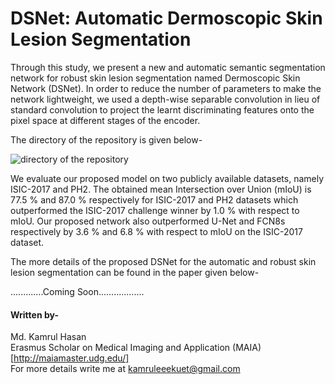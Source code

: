 # DSNet: Automatic Dermoscopic Skin Lesion Segmentation

Through this study, we present a new and automatic semantic segmentation network for robust skin lesion segmentation named Dermoscopic Skin Network (DSNet). In order to reduce the number of parameters to make the network lightweight, we used a depth-wise separable convolution in lieu of standard convolution to project the learnt discriminating features onto the pixel space at different stages of the encoder. 

The directory of the repository is given below-

![directory of the repository](https://user-images.githubusercontent.com/32570071/59551310-fec95b80-8f77-11e9-824f-ff49a8c2075a.png)


We evaluate our proposed model on two publicly available datasets, namely ISIC-2017 and PH2. The obtained mean Intersection over Union (mIoU) is 77.5 % and 87.0 % respectively for ISIC-2017 and PH2 datasets which outperformed the ISIC-2017 challenge winner
by 1.0 % with respect to mIoU. Our proposed network also outperformed U-Net and FCN8s respectively by 3.6 % and 6.8 % with respect to mIoU on the ISIC-2017 dataset.

The more details of the proposed DSNet for the automatic and robust skin lesion segmentation can be found in the paper given below- <br>

.............Coming Soon.................. <br>

#### Written by-  <br>
Md. Kamrul Hasan <br> 
Erasmus Scholar on Medical Imaging and Application (MAIA) [http://maiamaster.udg.edu/] <br> 
For more details write me at kamruleeekuet@gmail.com <br>

